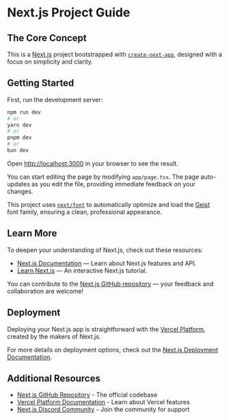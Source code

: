 # Next.js Project Guide

## The Core Concept
This is a [Next.js](https://nextjs.org/) project bootstrapped with [`create-next-app`](https://github.com/vercel/next.js/tree/canary/packages/create-next-app), designed with a focus on simplicity and clarity.

## Getting Started

First, run the development server:

```bash
npm run dev
# or
yarn dev
# or
pnpm dev
# or
bun dev
```

Open [http://localhost:3000](http://localhost:3000) in your browser to see the result.

You can start editing the page by modifying `app/page.tsx`. The page auto-updates as you edit the file, providing immediate feedback on your changes.

This project uses [`next/font`](https://nextjs.org/docs/basic-features/font-optimization) to automatically optimize and load the [Geist](https://vercel.com/font) font family, ensuring a clean, professional appearance.

## Learn More

To deepen your understanding of Next.js, check out these resources:

* [Next.js Documentation](https://nextjs.org/docs) — Learn about Next.js features and API.
* [Learn Next.js](https://nextjs.org/learn) — An interactive Next.js tutorial.

You can contribute to the [Next.js GitHub repository](https://github.com/vercel/next.js/) — your feedback and collaboration are welcome!

## Deployment

Deploying your Next.js app is straightforward with the [Vercel Platform](https://vercel.com/new?utm_medium=default-template&filter=next.js&utm_source=create-next-app&utm_campaign=create-next-app-readme), created by the makers of Next.js.

For more details on deployment options, check out the [Next.js Deployment Documentation](https://nextjs.org/docs/deployment).

## Additional Resources

* [Next.js GitHub Repository](https://github.com/vercel/next.js/) - The official codebase
* [Vercel Platform Documentation](https://vercel.com/docs) - Learn about Vercel features
* [Next.js Discord Community](https://discord.gg/nextjs) - Join the community for support